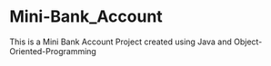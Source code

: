 # Mini-Bank_Account
This is a Mini Bank Account Project created using Java and Object-Oriented-Programming
